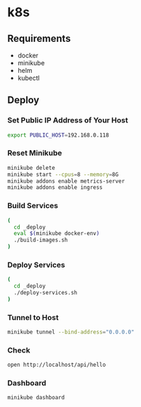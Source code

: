 # k8s

## Requirements

* docker
* minikube
* helm
* kubectl

## Deploy

### Set Public IP Address of Your Host

```bash
export PUBLIC_HOST=192.168.0.118
```

### Reset Minikube

```bash
minikube delete
minikube start --cpus=8 --memory=8G
minikube addons enable metrics-server
minikube addons enable ingress
```

### Build Services

```bash
(
  cd _deploy
  eval $(minikube docker-env)
  ./build-images.sh
)
```

### Deploy Services

```bash
(
  cd _deploy
  ./deploy-services.sh
)
```

### Tunnel to Host

```bash
minikube tunnel --bind-address="0.0.0.0"
```

### Check

```bash
open http://localhost/api/hello
```

### Dashboard

```bash
minikube dashboard
```
